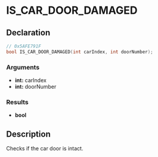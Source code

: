 # IS_CAR_DOOR_DAMAGED

## Declaration
```cpp
// 0x5AFE791F
bool IS_CAR_DOOR_DAMAGED(int carIndex, int doorNumber);
```

### Arguments
- **int:** carIndex
- **int:** doorNumber

### Results
- **bool**

## Description
Checks if the car door is intact.